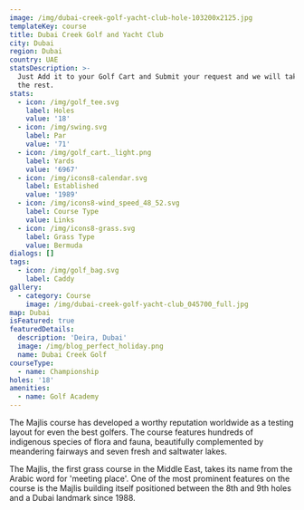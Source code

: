 ```yaml
---
image: /img/dubai-creek-golf-yacht-club-hole-103200x2125.jpg
templateKey: course
title: Dubai Creek Golf and Yacht Club
city: Dubai
region: Dubai
country: UAE
statsDescription: >-
  Just Add it to your Golf Cart and Submit your request and we will take care of
  the rest.
stats:
  - icon: /img/golf_tee.svg
    label: Holes
    value: '18'
  - icon: /img/swing.svg
    label: Par
    value: '71'
  - icon: /img/golf_cart._light.png
    label: Yards
    value: '6967'
  - icon: /img/icons8-calendar.svg
    label: Established
    value: '1989'
  - icon: /img/icons8-wind_speed_48_52.svg
    label: Course Type
    value: Links
  - icon: /img/icons8-grass.svg
    label: Grass Type
    value: Bermuda
dialogs: []
tags:
  - icon: /img/golf_bag.svg
    label: Caddy
gallery:
  - category: Course
    image: /img/dubai-creek-golf-yacht-club_045700_full.jpg
map: Dubai
isFeatured: true
featuredDetails:
  description: 'Deira, Dubai'
  image: /img/blog_perfect_holiday.png
  name: Dubai Creek Golf
courseType:
  - name: Championship
holes: '18'
amenities:
  - name: Golf Academy
---
```

The Majlis course has developed a worthy reputation worldwide as a testing layout for even the best golfers. The course features hundreds of indigenous species of flora and fauna, beautifully complemented by meandering fairways and seven fresh and saltwater lakes.

The Majlis, the first grass course in the Middle East, takes its name from the Arabic word for 'meeting place'. One of the most prominent features on the course is the Majlis building itself positioned between the 8th and 9th holes and a Dubai landmark since 1988.
